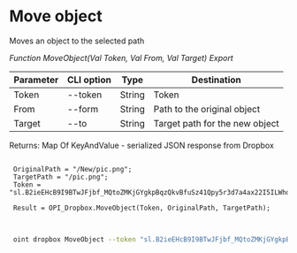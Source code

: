 ﻿---
sidebar_position: 9
---

# Move object
 Moves an object to the selected path


*Function MoveObject(Val Token, Val From, Val Target) Export*

 | Parameter | CLI option | Type | Destination |
 |-|-|-|-|
 | Token | --token | String | Token |
 | From | --form | String | Path to the original object |
 | Target | --to | String | Target path for the new object |

 
 Returns: Map Of KeyAndValue - serialized JSON response from Dropbox

```bsl title="Code example"
	
 OriginalPath = "/New/pic.png";
 TargetPath = "/pic.png";
 Token = "sl.B2ieEHcB9I9BTwJFjbf_MQtoZMKjGYgkpBqzQkvBfuSz41Qpy5r3d7a4ax22I5ILWhd9KLbN5L...";
 
 Result = OPI_Dropbox.MoveObject(Token, OriginalPath, TargetPath);
	
```

```sh title="CLI command example"
 
 oint dropbox MoveObject --token "sl.B2ieEHcB9I9BTwJFjbf_MQtoZMKjGYgkpBqzQkvBfuSz41Qpy5r3d7a4ax22I5ILWhd9KLbN5L..." --form %form% --to %to%

```


```json title="Result"



```
